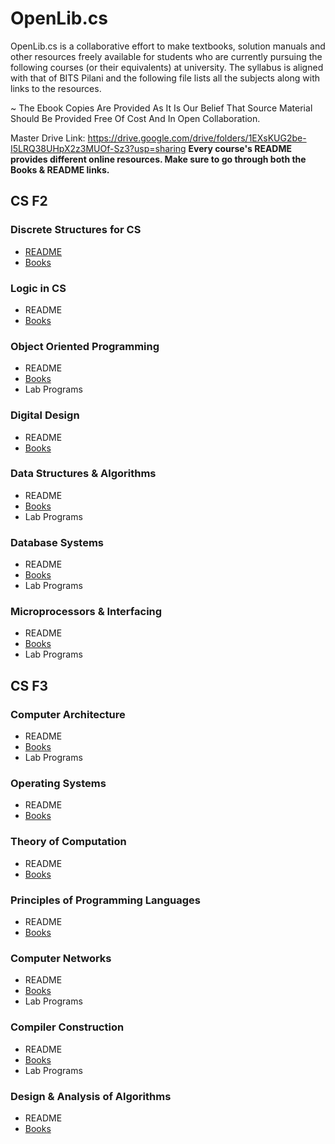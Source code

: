 # OpenLib.cs
OpenLib.cs is a collaborative effort to make textbooks, solution manuals and other resources freely available for students who are currently pursuing the following courses (or their equivalents) at university. The syllabus is aligned with that of BITS Pilani and the following file lists all the subjects along with links to the resources. 

~ The Ebook Copies Are Provided As It Is Our Belief That Source Material Should Be Provided Free Of Cost And In Open Collaboration. 

Master Drive Link: https://drive.google.com/drive/folders/1EXsKUG2be-I5LRQ38UHpX2z3MUOf-Sz3?usp=sharing 
**Every course's README provides different online resources. Make sure to go through both the Books & README links.**

## CS F2
### Discrete Structures for CS
  - [README](https://github.com/eash-98/OpenLib.cs/blob/master/DiscreteMathREADME.md)
  - [Books](https://drive.google.com/open?id=1oLnNSfUoY36_IUSPV4pFw6Bd6QVrUnr8)
### Logic in CS
  - README
  - [Books](https://drive.google.com/open?id=1gQjowwygaJ8UdRW1SPfJ4Q2wSiyNCLQt)
### Object Oriented Programming
  - README
  - [Books](https://drive.google.com/open?id=1V8Kj_xhnC2OmEY5rWPAvVkbUaugo9Gde)
  - Lab Programs
### Digital Design
  - README
  - [Books](https://drive.google.com/open?id=1P94MPtAlcFJatILmP2H_56yKGEai1nX_)
### Data Structures & Algorithms
  - README
  - [Books](https://drive.google.com/open?id=1U1A7NOBqfJrFRTjVD6wH1MeDJ5eP9o11)
  - Lab Programs
### Database Systems
  - README
  - [Books](https://drive.google.com/open?id=1GSdaS8bUl8teuf2h7_z8_o0KjBIJM-dx)
  - Lab Programs
### Microprocessors & Interfacing
  - README
  - [Books](https://drive.google.com/open?id=1pvD-XZyQvexDDWOhReNOp4-u3jV-TlbJ)
  - Lab Programs

## CS F3
### Computer Architecture
  - README
  - [Books](https://drive.google.com/open?id=1Ohzj5WjzCaml4u1JNau7OCm6YBX91gwV)
  - Lab Programs
### Operating Systems
  - README
  - [Books](https://drive.google.com/open?id=1YGTasJDlMA3blx8nGNUxvLQlg9dcvo4t)
### Theory of Computation
  - README
  - [Books](https://drive.google.com/open?id=1g4XEK2f_o5pEYHE8scXT1E5WAEuWrbLV)
### Principles of Programming Languages
  - README
  - [Books](https://drive.google.com/open?id=1FctuyjvdKn0jdaFdpX-155YiydynyWVR)
### Computer Networks
  - README
  - [Books](https://drive.google.com/open?id=1pLqjXFU2FkhHsaCkN_-0Vz1xtS4c9iDl)
  - Lab Programs
### Compiler Construction
  - README
  - [Books](https://drive.google.com/open?id=1QjNdiNSvcI2YDcOd_150BzKH_uGNDfPw)
  - Lab Programs
### Design & Analysis of Algorithms
  - README
  - [Books](https://drive.google.com/open?id=1HjhX2RjZ2tQtvcplXLAKh1xJh_FO46Pv)
